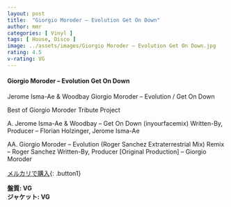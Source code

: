 ```yaml
---
layout: post
title:  "Giorgio Moroder – Evolution Get On Down"
author: mmr
categories: [ Vinyl ]
tags: [ House, Disco ]
image: ../assets/images/Giorgio Moroder – Evolution Get On Down.jpg
rating: 4.5
v-rating: VG
---
```


#### Giorgio Moroder – Evolution Get On Down

Jerome Isma-Ae & Woodbay 
Giorgio Moroder – Evolution / Get On Down

Best of Giorgio Moroder Tribute Project

A. Jerome Isma-Ae & Woodbay – Get On Down (inyourfacemix)
Written-By, Producer – Florian Holzinger, Jerome Isma-Ae

AA. Giorgio Moroder – Evolution (Roger Sanchez Extraterrestrial Mix)
Remix – Roger Sanchez
Written-By, Producer [Original Production] – Giorgio Moroder



[メルカリで購入](https://jp.mercari.com/item/m22121488416?afid=6142608987){: .button1}

<div class="mt-4 mb-4 d-flex align-items-center">
<strong class="mr-1">盤質: VG</strong>
</div>
<div class="mt-4 mb-4 d-flex align-items-center">
<strong class="mr-1">ジャケット: VG</strong>
</div>
